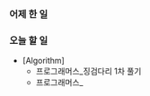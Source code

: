 ### 어제 한 일

### 오늘 할 일
- [Algorithm]
	- 프로그래머스_징검다리 1차 풀기
	- 프로그래머스_

<!--stackedit_data:
eyJoaXN0b3J5IjpbNTk3MDI0NDQsLTExNTYzODMxOV19
-->